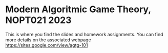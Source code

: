 # Modern Algoritmic Game Theory, NOPT021 2023 
This is where you find the slides and homework assignments.
You can find more details on the associated webpage <https://sites.google.com/view/agtg-101>